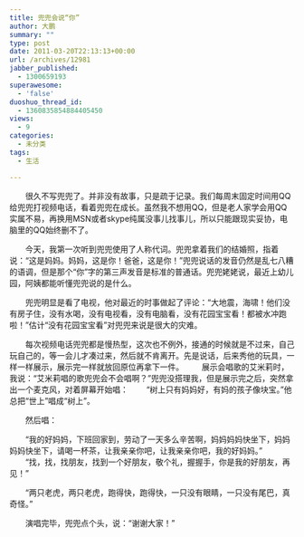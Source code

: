 ```yaml
---
title: 兜兜会说“你”
author: 大鹏
summary: ""
type: post
date: 2011-03-20T22:13:13+00:00
url: /archives/12981
jabber_published:
  - 1300659193
superawesome:
  - 'false'
duoshuo_thread_id:
  - 1360835854884405450
views:
  - 9
categories:
  - 未分类
tags:
  - 生活

---
```

　　很久不写兜兜了。并非没有故事，只是疏于记录。我们每周末固定时间用QQ给兜兜打视频电话，看着兜兜在成长。虽然我不想用QQ，但是老人家学会用QQ实属不易，再换用MSN或者skype纯属没事儿找事儿，所以只能跟现实妥协，电脑里的QQ始终删不了。
  
　　今天，我第一次听到兜兜使用了人称代词。兜兜拿着我们的结婚照，指着说：“这是妈妈。妈妈，这是你！爸爸，这是你！”兜兜说话的发音仍然是乱七八糟的语调，但是那个“你”字的第三声发音是标准的普通话。兜兜姥姥说，最近上幼儿园，阿姨都能听懂兜兜说的是什么。
  
　　兜兜明显是看了电视，他对最近的时事做起了评论：“大地震，海啸！他们没有房子住，没有水喝，没有电视看，没有电脑看，没有花园宝宝看！都被水冲跑啦！”估计“没有花园宝宝看”对兜兜来说是很大的灾难。
  
　　每次视频电话兜兜都是慢热型，这次也不例外，接通的时候就是不过来，自己玩自己的，等一会儿才凑过来，然后就不肯离开。先是说话，后来秀他的玩具，一样一样展示，展示完一样就放回原位再拿下一件。 　　展示会唱歌的艾米莉时，我说：“艾米莉唱的歌兜兜会不会唱啊？”兜兜没搭理我，但是展示完之后，突然拿出一个麦克风，对着屏幕开始唱： 　　“树上只有妈妈好，有妈的孩子像块宝。”他总把“世上”唱成“树上”。
  
　　然后唱：
  
　　“我的好妈妈，下班回家到，劳动了一天多么辛苦啊，妈妈妈妈快坐下，妈妈妈妈快坐下，请喝一杯茶，让我亲亲你吧，让我亲亲你吧，我的好妈妈。” 　　“找，找，找朋友，找到一个好朋友，敬个礼，握握手，你是我的好朋友，再见！”
  
　　“两只老虎，两只老虎，跑得快，跑得快，一只没有眼睛，一只没有尾巴，真奇怪。”
  
　　演唱完毕，兜兜点个头，说：“谢谢大家！”
